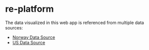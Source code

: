 # re-platform

The data visualized in this web app is referenced from multiple data sources:
* [Norway Data Source](https://www.nve.no/energiforsyning/kraftproduksjon/vindkraft/vindkraftdata/)
* [US Data Source](https://eerscmap.usgs.gov/uswtdb/)
